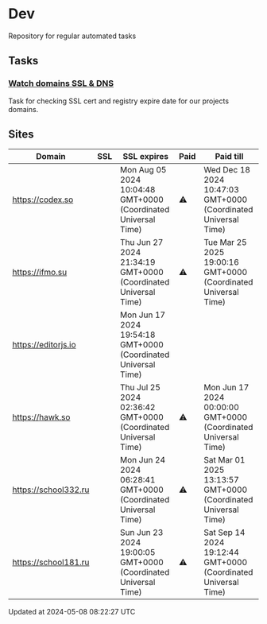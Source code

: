 # Dev

Repository for regular automated tasks

## Tasks

### [Watch domains SSL & DNS](.github/workflows/watch-domains-ssl-dns.yml)

Task for checking SSL cert and registry expire date for our projects domains.

## Sites

| Domain | SSL | SSL expires | Paid | Paid till |
| - | - | - | - | - |
| https://codex.so |  | Mon Aug 05 2024 10:04:48 GMT+0000 (Coordinated Universal Time) | ⚠️ | Wed Dec 18 2024 10:47:03 GMT+0000 (Coordinated Universal Time) |
| https://ifmo.su |  | Thu Jun 27 2024 21:34:19 GMT+0000 (Coordinated Universal Time) | ⚠️ | Tue Mar 25 2025 19:00:16 GMT+0000 (Coordinated Universal Time) |
| https://editorjs.io |  | Mon Jun 17 2024 19:54:18 GMT+0000 (Coordinated Universal Time) |  |  |
| https://hawk.so |  | Thu Jul 25 2024 02:36:42 GMT+0000 (Coordinated Universal Time) | ⚠️ | Mon Jun 17 2024 00:00:00 GMT+0000 (Coordinated Universal Time) |
| https://school332.ru |  | Mon Jun 24 2024 06:28:41 GMT+0000 (Coordinated Universal Time) | ⚠️ | Sat Mar 01 2025 13:13:57 GMT+0000 (Coordinated Universal Time) |
| https://school181.ru |  | Sun Jun 23 2024 19:00:05 GMT+0000 (Coordinated Universal Time) | ⚠️ | Sat Sep 14 2024 19:12:44 GMT+0000 (Coordinated Universal Time) |

Updated at 2024-05-08 08:22:27 UTC
